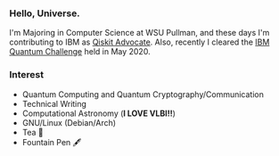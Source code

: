 ### Hello, Universe.  
I'm Majoring in Computer Science at WSU Pullman, and these days I'm contributing to IBM as [Qiskit Advocate](https://www.youracclaim.com/badges/b7a6ac06-8256-41cc-90ed-4d53341c00c6/public_url). Also, recently I cleared the [IBM Quantum Challenge](https://www.youracclaim.com/badges/fa1e1849-c349-43ce-b461-ba728d1ed3b9/public_url) held in May 2020.

### Interest
* Quantum Computing and Quantum Cryptography/Communication
* Technical Writing
* Computational Astronomy (**I LOVE VLBI!!**)
* GNU/Linux (Debian/Arch)
* Tea 🍵
* Fountain Pen 🖋️

